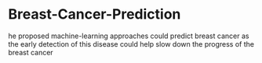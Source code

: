 # Breast-Cancer-Prediction
he proposed machine-learning approaches could predict breast cancer as the early detection of this disease could help slow down the progress of the breast cancer

